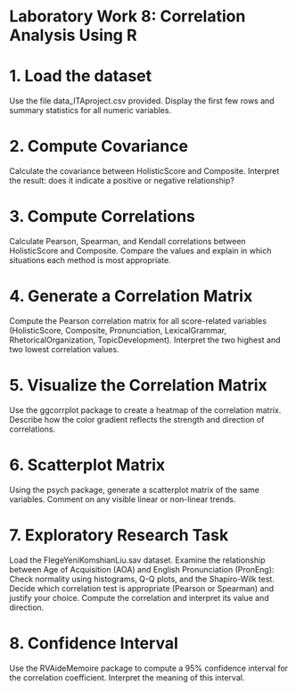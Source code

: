 # Laboratory Work 8: Correlation Analysis Using R

# 1. Load the dataset

  Use the file data_ITAproject.csv provided.
  Display the first few rows and summary statistics for all numeric variables.

# 2. Compute Covariance

  Calculate the covariance between HolisticScore and Composite.
  Interpret the result: does it indicate a positive or negative relationship?

# 3. Compute Correlations

  Calculate Pearson, Spearman, and Kendall correlations between HolisticScore and Composite.
  Compare the values and explain in which situations each method is most appropriate.

# 4. Generate a Correlation Matrix

  Compute the Pearson correlation matrix for all score-related variables (HolisticScore, Composite, Pronunciation, LexicalGrammar, RhetoricalOrganization, TopicDevelopment).
  Interpret the two highest and two lowest correlation values.

# 5. Visualize the Correlation Matrix

  Use the ggcorrplot package to create a heatmap of the correlation matrix.
  Describe how the color gradient reflects the strength and direction of correlations.

# 6. Scatterplot Matrix

  Using the psych package, generate a scatterplot matrix of the same variables.
  Comment on any visible linear or non-linear trends.

# 7. Exploratory Research Task

  Load the FlegeYeniKomshianLiu.sav dataset.
  Examine the relationship between Age of Acquisition (AOA) and English Pronunciation (PronEng):
      Check normality using histograms, Q-Q plots, and the Shapiro-Wilk test.
      Decide which correlation test is appropriate (Pearson or Spearman) and justify your choice.
      Compute the correlation and interpret its value and direction.

# 8. Confidence Interval

  Use the RVAideMemoire package to compute a 95% confidence interval for the correlation coefficient.
  Interpret the meaning of this interval.
